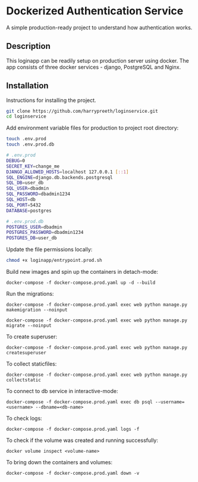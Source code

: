 # Dockerized Authentication Service

A simple production-ready project to understand how authentication works. 

## Description

This loginapp can be readily setup on production server using docker. The app consists of three docker services - django, PostgreSQL and Nginx.

## Installation

Instructions for installing the project.
```bash
git clone https://github.com/harrypreeth/loginservice.git
cd loginservice
```

Add environment variable files for production to project root directory:
```bash
touch .env.prod
touch .env.prod.db
```
```bash
# .env.prod
DEBUG=0
SECRET_KEY=change_me
DJANGO_ALLOWED_HOSTS=localhost 127.0.0.1 [::1]
SQL_ENGINE=django.db.backends.postgresql
SQL_DB=user_db
SQL_USER=dbadmin
SQL_PASSWORD=dbadmin1234
SQL_HOST=db
SQL_PORT=5432
DATABASE=postgres
```
```bash
# .env.prod.db
POSTGRES_USER=dbadmin
POSTGRES_PASSWORD=dbadmin1234
POSTGRES_DB=user_db
```

Update the file permissions locally:
```bash
chmod +x loginapp/entrypoint.prod.sh
``` 

Build new images and spin up the containers in detach-mode:
```docker
docker-compose -f docker-compose.prod.yaml up -d --build
``` 

Run the migrations:
```docker
docker-compose -f docker-compose.prod.yaml exec web python manage.py makemigration --noinput

docker-compose -f docker-compose.prod.yaml exec web python manage.py migrate --noinput
``` 

To create superuser:
```docker
docker-compose -f docker-compose.prod.yaml exec web python manage.py createsuperuser
```

To collect staticfiles:
```docker
docker-compose -f docker-compose.prod.yaml exec web python manage.py collectstatic
``` 

To connect to db service in interactive-mode:
```docker
docker-compose -f docker-compose.prod.yaml exec db psql --username=<username> --dbname=<db-name>
``` 

To check logs:
```docker
docker-compose -f docker-compose.prod.yaml logs -f
```

To check if the volume was created and running successfully:
```docker
docker volume inspect <volume-name>
```

To bring down the containers and volumes:
```docker
docker-compose -f docker-compose.prod.yaml down -v
``` 